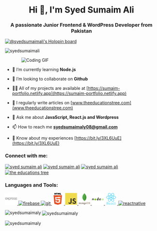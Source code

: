 <h1 align="center">Hi 👋, I'm Syed Sumaim Ali</h1>
<h3 align="center">A passionate Junior Frontend & WordPress Developer from Pakistan</h3>

[![@syedsumaimali's Holopin board](https://holopin.me/syedsumaimali)](https://holopin.io/@syedsumaimali)

<p align="left"> <img src="https://komarev.com/ghpvc/?username=syedsumaimali&label=Profile%20views&color=0e75b6&style=flat" alt="syedsumaimali" /> </p>

<img align="right" alt="Coding GIF" width="450" src="https://media.tenor.com/NOYF3f82b_gAAAAC/programmer.gif">

<p align="left"> <a href="https://twitter.com/" target="blank"><img src="https://img.shields.io/twitter/follow/?logo=twitter&style=for-the-badge" alt="" /></a> </p>

- 🌱 I’m currently learning **Node.js**

- 👯 I’m looking to collaborate on **Github**

- 👨‍💻 All of my projects are available at [https://sumaim-portfolio.netlify.app](https://sumaim-portfolio.netlify.app)

- 📝 I regularly write articles on [www.theeducationstree.com](www.theeducationstree.com)

- 💬 Ask me about **JavaScript, React.js and Wordpress**

- 📫 How to reach me **syedsumaimaly08@gmail.com**

- 📄 Know about my experiences [https://bit.ly/3XL6UuE](https://bit.ly/3XL6UuE)

<h3 align="left">Connect with me:</h3>
<p align="left">
<a href="https://linkedin.com/in/syed sumaim ali" target="blank"><img align="center" src="https://raw.githubusercontent.com/rahuldkjain/github-profile-readme-generator/master/src/images/icons/Social/linked-in-alt.svg" alt="syed sumaim ali" height="30" width="40" /></a>
<a href="https://stackoverflow.com/users/syed sumaim ali" target="blank"><img align="center" src="https://raw.githubusercontent.com/rahuldkjain/github-profile-readme-generator/master/src/images/icons/Social/stack-overflow.svg" alt="syed sumaim ali" height="30" width="40" /></a>
<a href="https://fb.com/syed sumaim ali" target="blank"><img align="center" src="https://raw.githubusercontent.com/rahuldkjain/github-profile-readme-generator/master/src/images/icons/Social/facebook.svg" alt="syed sumaim ali" height="30" width="40" /></a>
<a href="https://www.youtube.com/c/the educations tree" target="blank"><img align="center" src="https://raw.githubusercontent.com/rahuldkjain/github-profile-readme-generator/master/src/images/icons/Social/youtube.svg" alt="the educations tree" height="30" width="40" /></a>
</p>

<h3 align="left">Languages and Tools:</h3>
<p align="left"> <a href="https://expressjs.com" target="_blank" rel="noreferrer"> <img src="https://raw.githubusercontent.com/devicons/devicon/master/icons/express/express-original-wordmark.svg" alt="express" width="40" height="40"/> </a> <a href="https://firebase.google.com/" target="_blank" rel="noreferrer"> <img src="https://www.vectorlogo.zone/logos/firebase/firebase-icon.svg" alt="firebase" width="40" height="40"/> </a> <a href="https://git-scm.com/" target="_blank" rel="noreferrer"> <img src="https://www.vectorlogo.zone/logos/git-scm/git-scm-icon.svg" alt="git" width="40" height="40"/> </a> <a href="https://www.w3.org/html/" target="_blank" rel="noreferrer"> <img src="https://raw.githubusercontent.com/devicons/devicon/master/icons/html5/html5-original-wordmark.svg" alt="html5" width="40" height="40"/> </a> <a href="https://developer.mozilla.org/en-US/docs/Web/JavaScript" target="_blank" rel="noreferrer"> <img src="https://raw.githubusercontent.com/devicons/devicon/master/icons/javascript/javascript-original.svg" alt="javascript" width="40" height="40"/> </a> <a href="https://www.mongodb.com/" target="_blank" rel="noreferrer"> <img src="https://raw.githubusercontent.com/devicons/devicon/master/icons/mongodb/mongodb-original-wordmark.svg" alt="mongodb" width="40" height="40"/> </a> <a href="https://nodejs.org" target="_blank" rel="noreferrer"> <img src="https://raw.githubusercontent.com/devicons/devicon/master/icons/nodejs/nodejs-original-wordmark.svg" alt="nodejs" width="40" height="40"/> </a> <a href="https://reactjs.org/" target="_blank" rel="noreferrer"> <img src="https://raw.githubusercontent.com/devicons/devicon/master/icons/react/react-original-wordmark.svg" alt="react" width="40" height="40"/> </a> <a href="https://reactnative.dev/" target="_blank" rel="noreferrer"> <img src="https://reactnative.dev/img/header_logo.svg" alt="reactnative" width="40" height="40"/> </a> </p>

<p><img align="left" src="https://github-readme-stats.vercel.app/api/top-langs?username=syedsumaimaly&show_icons=true&locale=en&layout=compact" alt="syedsumaimaly" /></p>

<p>&nbsp;<img align="center" src="https://github-readme-stats.vercel.app/api?username=syedsumaimaly&show_icons=true&locale=en" alt="syedsumaimaly" /></p>

<p><img align="center" src="https://github-readme-streak-stats.herokuapp.com/?user=syedsumaimaly&" alt="syedsumaimaly" /></p>

